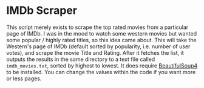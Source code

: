 # IMDb Scraper

This script merely exists to scrape the top rated movies from a particular page of IMDb. I was in the mood to watch some western movies but wanted some popular / highly rated titles, so this idea came about. This will take the Western's page of IMDb (default sorted by popularity, i.e. number of user votes), and scrape the movie Title and Rating. After it fetches the list, it outputs the results in the same directory to a text file called `imdb_movies.txt`, sorted by highest to lowest. It does require [BeautifulSoup4](https://pypi.org/project/beautifulsoup4/) to be installed. You can change the values within the code if you want more or less pages. 